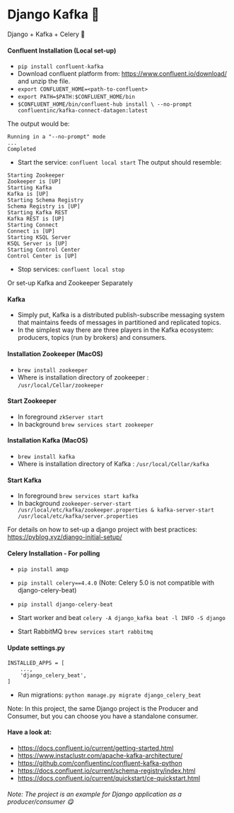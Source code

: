# Django Kafka 🚁
Django + Kafka + Celery 🚀

#### Confluent Installation (Local set-up)
- `pip install confluent-kafka`
- Download confluent platform from: https://www.confluent.io/download/ and unzip the file.
- `export CONFLUENT_HOME=<path-to-confluent>`
- `export PATH=$PATH:$CONFLUENT_HOME/bin`
- `$CONFLUENT_HOME/bin/confluent-hub install \ --no-prompt confluentinc/kafka-connect-datagen:latest`

The output would be:
```
Running in a "--no-prompt" mode
...
Completed
```

- Start the service: `confluent local start`
The output should resemble:
```
Starting Zookeeper
Zookeeper is [UP]
Starting Kafka
Kafka is [UP]
Starting Schema Registry
Schema Registry is [UP]
Starting Kafka REST
Kafka REST is [UP]
Starting Connect
Connect is [UP]
Starting KSQL Server
KSQL Server is [UP]
Starting Control Center
Control Center is [UP]
```
- Stop services: `confluent local stop`

Or set-up Kafka and Zookeeper Separately
#### Kafka
- Simply put, Kafka is a distributed publish-subscribe messaging system that maintains feeds of messages in partitioned and replicated topics. 
- In the simplest way there are three players in the Kafka ecosystem: producers, topics (run by brokers) and consumers.

#### Installation Zookeeper (MacOS)
- `brew install zookeeper`
- Where is installation directory of zookeeper : `/usr/local/Cellar/zookeeper`

#### Start Zookeeper
- In foreground `zkServer start`
- In background `brew services start zookeeper`

#### Installation Kafka (MacOS)
- `brew install kafka`
- Where is installation directory of Kafka : `/usr/local/Cellar/kafka`

#### Start Kafka
- In foreground `brew services start kafka`
- In background `zookeeper-server-start /usr/local/etc/kafka/zookeeper.properties & kafka-server-start /usr/local/etc/kafka/server.properties`

For details on how to set-up a django project with best practices: https://pyblog.xyz/django-initial-setup/

#### Celery Installation - For polling
- `pip install amqp`
- `pip install celery==4.4.0` (Note: Celery 5.0 is not compatible with django-celery-beat)
- `pip install django-celery-beat`

- Start worker and beat `celery -A django_kafka beat -l INFO -S django`
- Start RabbitMQ `brew services start rabbitmq`

#### Update settings.py
```
INSTALLED_APPS = [
    ...,
    'django_celery_beat',
]
```
- Run migrations: `python manage.py migrate django_celery_beat` 

Note: In this project, the same Django project is the Producer and Consumer, but you can choose you have a standalone consumer.

#### Have a look at:
- https://docs.confluent.io/current/getting-started.html 
- https://www.instaclustr.com/apache-kafka-architecture/
- https://github.com/confluentinc/confluent-kafka-python
- https://docs.confluent.io/current/schema-registry/index.html
- https://docs.confluent.io/current/quickstart/ce-quickstart.html

###### Note: The project is an example for  Django application as a producer/consumer 😋 
